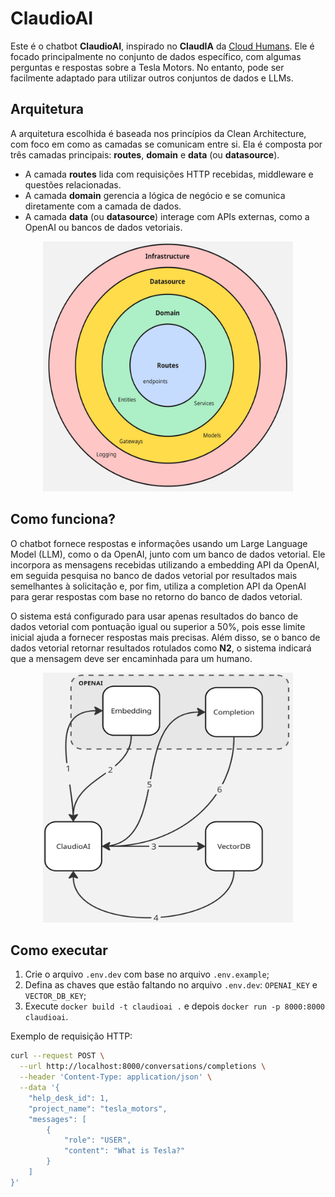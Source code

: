 # ClaudioAI

Este é o chatbot **ClaudioAI**, inspirado no **ClaudIA** da [Cloud Humans](https://www.cloudhumans.com/). Ele é focado principalmente no conjunto de dados específico, com algumas perguntas e respostas sobre a Tesla Motors. No entanto, pode ser facilmente adaptado para utilizar outros conjuntos de dados e LLMs.

## Arquitetura

A arquitetura escolhida é baseada nos princípios da Clean Architecture, com foco em como as camadas se comunicam entre si. Ela é composta por três camadas principais: **routes**, **domain** e **data** (ou **datasource**).

- A camada **routes** lida com requisições HTTP recebidas, middleware e questões relacionadas.
- A camada **domain** gerencia a lógica de negócio e se comunica diretamente com a camada de dados.
- A camada **data** (ou **datasource**) interage com APIs externas, como a OpenAI ou bancos de dados vetoriais.

<p align="center">
    <img src="./docs/architecture.jpg" width="400" height="400">
</p>

## Como funciona?

O chatbot fornece respostas e informações usando um Large Language Model (LLM), como o da OpenAI, junto com um banco de dados vetorial. Ele incorpora as mensagens recebidas utilizando a embedding API da OpenAI, em seguida pesquisa no banco de dados vetorial por resultados mais semelhantes à solicitação e, por fim, utiliza a completion API da OpenAI para gerar respostas com base no retorno do banco de dados vetorial.

O sistema está configurado para usar apenas resultados do banco de dados vetorial com pontuação igual ou superior a 50%, pois esse limite inicial ajuda a fornecer respostas mais precisas. Além disso, se o banco de dados vetorial retornar resultados rotulados como **N2**, o sistema indicará que a mensagem deve ser encaminhada para um humano.

<p align="center">
    <img src="./docs/flow.jpg" width="400" height="400">
</p>

## Como executar

1. Crie o arquivo `.env.dev` com base no arquivo `.env.example`;
2. Defina as chaves que estão faltando no arquivo `.env.dev`: `OPENAI_KEY` e `VECTOR_DB_KEY`;
3. Execute `docker build -t claudioai .` e depois `docker run -p 8000:8000 claudioai`.

Exemplo de requisição HTTP:

```bash
curl --request POST \
  --url http://localhost:8000/conversations/completions \
  --header 'Content-Type: application/json' \
  --data '{
	"help_desk_id": 1,
	"project_name": "tesla_motors",
	"messages": [
		{
			"role": "USER",
			"content": "What is Tesla?"
		}
	]
}'
```